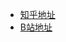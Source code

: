 * [知乎地址](https://zhuanlan.zhihu.com/p/44852385)
* [B站地址](https://www.bilibili.com/video/av32026984)

